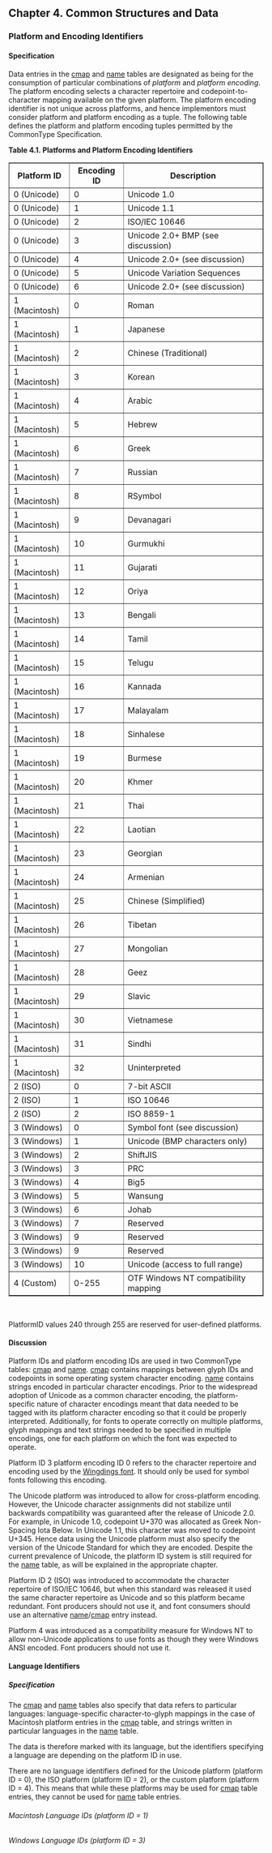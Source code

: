 <div xmlns="http://www.w3.org/1999/xhtml" class="chapter"><div class="titlepage"><div><div><h2 class="title"><a name="chapter.common_structures"></a>Chapter 4. Common Structures and Data</h2></div></div></div><div role="fragment" class="section"><div class="titlepage"><div><div><h3 class="title"><a name="common_structures.platformencoding"></a>Platform and Encoding Identifiers</h3></div></div></div><div role="specification" class="section"><div class="titlepage"><div><div><h4 class="title"><a name="section.5.1.1"></a>Specification</h4></div></div></div><p>
        Data entries in the <a class="link" href="chapter.cmap.html" title="Chapter 5. cmap - Character to Glyph Index Mapping Table">cmap</a> and <a class="link" href="chapter.name.html" title="Chapter 10. name - Naming Table">name</a>
        tables are designated as being for the consumption of particular
        combinations of <em class="glossterm">platform</em> and <em class="glossterm">
        platform encoding</em>. The platform encoding selects a
        character repertoire and codepoint-to-character mapping available
        on the given platform. The platform encoding identifier is not unique
        across platforms, and hence implementors must consider platform and
        platform encoding as a tuple. The following table defines the
        platform and platform encoding tuples permitted by the
        CommonType Specification.
      </p><div class="table"><a name="idm465838486512"></a><p class="title"><strong>Table 4.1. Platforms and Platform Encoding Identifiers</strong></p><div class="table-contents"><table class="table" summary="Platforms and Platform Encoding Identifiers" border="1"><colgroup><col/><col/><col/></colgroup><thead><tr><th>Platform ID</th><th>Encoding ID</th><th>Description</th></tr></thead><tbody><tr role="deprecated"><td>0 (Unicode)</td><td>0</td><td>Unicode 1.0</td></tr><tr role="deprecated"><td>0 (Unicode)</td><td>1</td><td>Unicode 1.1</td></tr><tr role="deprecated"><td>0 (Unicode)</td><td>2</td><td>ISO/IEC 10646</td></tr><tr><td>0 (Unicode)</td><td>3</td><td>Unicode 2.0+ BMP (see discussion)</td></tr><tr><td>0 (Unicode)</td><td>4</td><td>Unicode 2.0+ (see discussion)</td></tr><tr><td>0 (Unicode)</td><td>5</td><td>Unicode Variation Sequences</td></tr><tr><td>0 (Unicode)</td><td>6</td><td>Unicode 2.0+ (see discussion)</td></tr><tr><td>1 (Macintosh)</td><td>0</td><td>Roman</td></tr><tr role="deprecated"><td>1 (Macintosh)</td><td>1</td><td>Japanese</td></tr><tr role="deprecated"><td>1 (Macintosh)</td><td>2</td><td>Chinese (Traditional)</td></tr><tr role="deprecated"><td>1 (Macintosh)</td><td>3</td><td>Korean</td></tr><tr role="deprecated"><td>1 (Macintosh)</td><td>4</td><td>Arabic</td></tr><tr role="deprecated"><td>1 (Macintosh)</td><td>5</td><td>Hebrew</td></tr><tr role="deprecated"><td>1 (Macintosh)</td><td>6</td><td>Greek</td></tr><tr role="deprecated"><td>1 (Macintosh)</td><td>7</td><td>Russian</td></tr><tr role="deprecated"><td>1 (Macintosh)</td><td>8</td><td>RSymbol</td></tr><tr role="deprecated"><td>1 (Macintosh)</td><td>9</td><td>Devanagari</td></tr><tr role="deprecated"><td>1 (Macintosh)</td><td>10</td><td>Gurmukhi</td></tr><tr role="deprecated"><td>1 (Macintosh)</td><td>11</td><td>Gujarati</td></tr><tr role="deprecated"><td>1 (Macintosh)</td><td>12</td><td>Oriya</td></tr><tr role="deprecated"><td>1 (Macintosh)</td><td>13</td><td>Bengali</td></tr><tr role="deprecated"><td>1 (Macintosh)</td><td>14</td><td>Tamil</td></tr><tr role="deprecated"><td>1 (Macintosh)</td><td>15</td><td>Telugu</td></tr><tr role="deprecated"><td>1 (Macintosh)</td><td>16</td><td>Kannada</td></tr><tr role="deprecated"><td>1 (Macintosh)</td><td>17</td><td>Malayalam</td></tr><tr role="deprecated"><td>1 (Macintosh)</td><td>18</td><td>Sinhalese</td></tr><tr role="deprecated"><td>1 (Macintosh)</td><td>19</td><td>Burmese</td></tr><tr role="deprecated"><td>1 (Macintosh)</td><td>20</td><td>Khmer</td></tr><tr role="deprecated"><td>1 (Macintosh)</td><td>21</td><td>Thai</td></tr><tr role="deprecated"><td>1 (Macintosh)</td><td>22</td><td>Laotian</td></tr><tr role="deprecated"><td>1 (Macintosh)</td><td>23</td><td>Georgian</td></tr><tr role="deprecated"><td>1 (Macintosh)</td><td>24</td><td>Armenian</td></tr><tr role="deprecated"><td>1 (Macintosh)</td><td>25</td><td>Chinese (Simplified)</td></tr><tr role="deprecated"><td>1 (Macintosh)</td><td>26</td><td>Tibetan</td></tr><tr role="deprecated"><td>1 (Macintosh)</td><td>27</td><td>Mongolian</td></tr><tr role="deprecated"><td>1 (Macintosh)</td><td>28</td><td>Geez</td></tr><tr role="deprecated"><td>1 (Macintosh)</td><td>29</td><td>Slavic</td></tr><tr role="deprecated"><td>1 (Macintosh)</td><td>30</td><td>Vietnamese</td></tr><tr role="deprecated"><td>1 (Macintosh)</td><td>31</td><td>Sindhi</td></tr><tr role="deprecated"><td>1 (Macintosh)</td><td>32</td><td>Uninterpreted</td></tr><tr role="deprecated"><td>2 (ISO)</td><td>0</td><td>7-bit ASCII</td></tr><tr role="deprecated"><td>2 (ISO)</td><td>1</td><td>ISO 10646</td></tr><tr role="deprecated"><td>2 (ISO)</td><td>2</td><td>ISO 8859-1</td></tr><tr><td>3 (Windows)</td><td>0</td><td>Symbol font (see discussion)</td></tr><tr><td>3 (Windows)</td><td>1</td><td>Unicode (BMP characters only)</td></tr><tr role="deprecated"><td>3 (Windows)</td><td>2</td><td>ShiftJIS</td></tr><tr role="deprecated"><td>3 (Windows)</td><td>3</td><td>PRC</td></tr><tr role="deprecated"><td>3 (Windows)</td><td>4</td><td>Big5</td></tr><tr role="deprecated"><td>3 (Windows)</td><td>5</td><td>Wansung</td></tr><tr role="deprecated"><td>3 (Windows)</td><td>6</td><td>Johab</td></tr><tr role="deprecated"><td>3 (Windows)</td><td>7</td><td>Reserved</td></tr><tr role="deprecated"><td>3 (Windows)</td><td>9</td><td>Reserved</td></tr><tr role="deprecated"><td>3 (Windows)</td><td>9</td><td>Reserved</td></tr><tr><td>3 (Windows)</td><td>10</td><td>Unicode (access to full range)</td></tr><tr role="deprecated"><td>4 (Custom)</td><td>0-255</td><td>OTF Windows NT compatibility mapping</td></tr></tbody></table></div></div><br class="table-break"/><p>PlatformID values 240 through 255 are reserved for
          user-defined platforms.</p></div><div role="discussion" class="section"><div class="titlepage"><div><div><h4 class="title"><a name="section.5.1.2"></a>Discussion</h4></div></div></div><p>
        Platform IDs and platform encoding IDs are used in two CommonType
        tables: <a class="link" href="chapter.cmap.html" title="Chapter 5. cmap - Character to Glyph Index Mapping Table">cmap</a> and <a class="link" href="chapter.name.html" title="Chapter 10. name - Naming Table">name</a>.
        <a class="link" href="chapter.cmap.html" title="Chapter 5. cmap - Character to Glyph Index Mapping Table">cmap</a> contains mappings between glyph IDs and
        codepoints in some operating system character encoding.
        <a class="link" href="chapter.name.html" title="Chapter 10. name - Naming Table">name</a> contains strings encoded in particular
        character encodings. Prior to the widespread adoption of Unicode
        as a common character encoding, the platform-specific nature of
        character encodings meant that data needed to be tagged with its
        platform character encoding so that it could be properly interpreted.
        Additionally, for fonts to operate correctly on multiple platforms,
        glyph mappings and text strings needed to be specified in multiple
        encodings, one for each platform on which the font was expected to
        operate.
      </p><p>
        Platform ID 3 platform encoding ID 0 refers to the character repertoire
        and encoding used by the <a class="link" href="https://en.wikipedia.org/wiki/Wingdings#Character_set" target="_top">Wingdings font</a>. It should only be used
        for symbol fonts following this encoding.
      </p><p>The Unicode platform was introduced to allow for cross-platform
        encoding. However, the Unicode character assignments did not stabilize
        until backwards compatibility was guaranteed after the release of Unicode
        2.0. For example, in Unicode 1.0, codepoint U+370 was allocated as
        Greek Non-Spacing Iota Below. In Unicode 1.1, this character was moved to
        codepoint U+345. Hence data using the Unicode platform must also specify
        the version of the Unicode Standard for which they are encoded.
        Despite the current prevalence of Unicode, the platform ID system is
        still required for the <a class="link" href="chapter.name.html" title="Chapter 10. name - Naming Table">name</a> table, as will be
        explained in the appropriate chapter.
      </p><p>
        Platform ID 2 (ISO) was introduced to accommodate the character
        repertoire of ISO/IEC 10646, but when this standard was released it
        used the same character repertoire as Unicode and so this platform
        became redundant. Font producers should not use it, and font consumers
        should use an alternative <a class="link" href="chapter.name.html" title="Chapter 10. name - Naming Table">name</a>/<a class="link" href="chapter.cmap.html" title="Chapter 5. cmap - Character to Glyph Index Mapping Table">cmap</a> entry instead.
      </p><p>
        Platform 4 was introduced as a compatibility measure for Windows NT to
        allow non-Unicode applications to use fonts as though they were Windows
        ANSI encoded. Font producers should not use it.
      </p></div><div role="fragment" class="section"><div class="titlepage"><div><div><h4 class="title"><a name="common_structures.languageids"></a>Language Identifiers</h4></div></div></div><div role="specification" class="section"><div class="titlepage"><div><div><h5 class="title"><a name="section.5.1.3.1"></a>Specification</h5></div></div></div><p>The <a class="link" href="chapter.cmap.html" title="Chapter 5. cmap - Character to Glyph Index Mapping Table">cmap</a> and <a class="link" href="chapter.name.html" title="Chapter 10. name - Naming Table">name</a> tables
        also specify that data refers to particular languages: language-specific
        character-to-glyph mappings in the case of Macintosh platform entries
        in the <a class="link" href="chapter.cmap.html" title="Chapter 5. cmap - Character to Glyph Index Mapping Table">cmap</a> table, and strings written in particular
        languages in the <a class="link" href="chapter.name.html" title="Chapter 10. name - Naming Table">name</a> table.
        </p><p>The data is therefore marked with its language, but the
          identifiers specifying a language are depending on the platform ID
          in use.
        </p><p>There are no language identifiers defined for the Unicode platform
          (platform ID = 0), the ISO platform (platform ID = 2), or the custom
          platform (platform ID = 4). This means that while these platforms may
          be used for <a class="link" href="chapter.cmap.html" title="Chapter 5. cmap - Character to Glyph Index Mapping Table">cmap</a> table entries, they cannot be used
          for <a class="link" href="chapter.name.html" title="Chapter 10. name - Naming Table">name</a> table entries.
        </p><div role="fragment" class="section"><div class="titlepage"><div><div><h6 class="title"><a name="idm465838369152"></a>Macintosh Language IDs (platform ID = 1)</h6></div></div></div></div><div role="fragment" class="section"><div class="titlepage"><div><div><h6 class="title"><a name="idm465838368368"></a>Windows Language IDs (platform ID = 3)</h6></div></div></div></div></div></div></div></div>